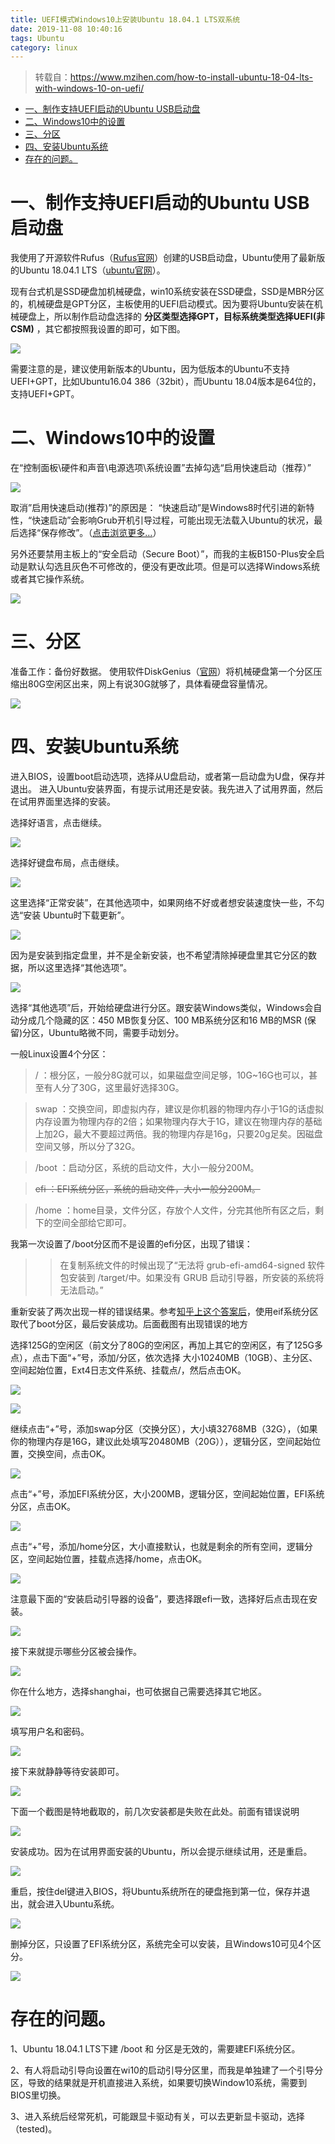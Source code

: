 ```yaml
---
title: UEFI模式Windows10上安装Ubuntu 18.04.1 LTS双系统
date: 2019-11-08 10:40:16
tags: Ubuntu
category: linux
---
```


> 转载自：https://www.mzihen.com/how-to-install-ubuntu-18-04-lts-with-windows-10-on-uefi/
<!-- TOC -->

- [一、制作支持UEFI启动的Ubuntu USB启动盘](#一制作支持uefi启动的ubuntu-usb启动盘)
- [二、Windows10中的设置](#二windows10中的设置)
- [三、分区](#三分区)
- [四、安装Ubuntu系统](#四安装ubuntu系统)
- [存在的问题。](#存在的问题)

<!-- /TOC -->
# 一、制作支持UEFI启动的Ubuntu USB启动盘
我使用了开源软件Rufus（[Rufus官网](https://rufus.akeo.ie/?locale=zh_CN)）创建的USB启动盘，Ubuntu使用了最新版的Ubuntu 18.04.1 LTS（[ubuntu官网](https://www.ubuntu.com/download/desktop)）。

现有台式机是SSD硬盘加机械硬盘，win10系统安装在SSD硬盘，SSD是MBR分区的，机械硬盘是GPT分区，主板使用的UEFI启动模式。因为要将Ubuntu安装在机械硬盘上，所以制作启动盘选择的 **分区类型选择GPT，目标系统类型选择UEFI(非CSM)** ，其它都按照我设置的即可，如下图。

![](UEFI模式Windows10上安装Ubuntu-18-04-1-LTS双系统/2019-11-08-10-42-00.png)

需要注意的是，建议使用新版本的Ubuntu，因为低版本的Ubuntu不支持UEFI+GPT，比如Ubuntu16.04 386（32bit），而Ubuntu 18.04版本是64位的，支持UEFI+GPT。


# 二、Windows10中的设置
在“控制面板\硬件和声音\电源选项\系统设置”去掉勾选“启用快速启动（推荐）”

![](UEFI模式Windows10上安装Ubuntu-18-04-1-LTS双系统/2019-11-08-10-45-27.png)

取消”启用快速启动(推荐)”的原因是： “快速启动”是Windows8时代引进的新特性，“快速启动”会影响Grub开机引导过程，可能出现无法载入Ubuntu的状况，最后选择“保存修改”。（[点击浏览更多…](https://www.jianshu.com/p/0ccf1778d8ae)）

另外还要禁用主板上的“安全启动（Secure Boot）”，而我的主板B150-Plus安全启动是默认勾选且灰色不可修改的，便没有更改此项。但是可以选择Windows系统或者其它操作系统。

![](UEFI模式Windows10上安装Ubuntu-18-04-1-LTS双系统/2019-11-08-10-46-16.png)

# 三、分区
准备工作：备份好数据。
使用软件DiskGenius（[官网](http://www.diskgenius.cn/)）将机械硬盘第一个分区压缩出80G空闲区出来，网上有说30G就够了，具体看硬盘容量情况。

![](UEFI模式Windows10上安装Ubuntu-18-04-1-LTS双系统/2019-11-08-10-47-09.png)

# 四、安装Ubuntu系统
进入BIOS，设置boot启动选项，选择从U盘启动，或者第一启动盘为U盘，保存并退出。
进入Ubuntu安装界面，有提示试用还是安装。我先进入了试用界面，然后在试用界面里选择的安装。

选择好语言，点击继续。

![](UEFI模式Windows10上安装Ubuntu-18-04-1-LTS双系统/2019-11-08-10-47-43.png)

选择好键盘布局，点击继续。

![](UEFI模式Windows10上安装Ubuntu-18-04-1-LTS双系统/2019-11-08-10-48-11.png)

这里选择“正常安装”，在其他选项中，如果网络不好或者想安装速度快一些，不勾选“安装 Ubuntu时下载更新”。

![](UEFI模式Windows10上安装Ubuntu-18-04-1-LTS双系统/2019-11-08-10-48-42.png)

因为是安装到指定盘里，并不是全新安装，也不希望清除掉硬盘里其它分区的数据，所以这里选择“其他选项”。

![](UEFI模式Windows10上安装Ubuntu-18-04-1-LTS双系统/2019-11-08-10-51-09.png)

选择“其他选项”后，开始给硬盘进行分区。跟安装Windows类似，Windows会自动分成几个隐藏的区：450 MB恢复分区、100 MB系统分区和16 MB的MSR (保留)分区，Ubuntu略微不同，需要手动划分。

一般Linux设置4个分区：

> / ：根分区，一般分8G就可以，如果磁盘空间足够，10G~16G也可以，甚至有人分了30G，这里最好选择30G。

> swap ：交换空间，即虚拟内存，建议是你机器的物理内存小于1G的话虚拟内存设置为物理内存的2倍；如果物理内存大于1G，建议在物理内存的基础上加2G，最大不要超过两倍。我的物理内存是16g，只要20g足矣。因磁盘空间又够，所以分了32G。

> /boot ：启动分区，系统的启动文件，大小一般分200M。

> ~~efi ：EFI系统分区，系统的启动文件，大小一般分200M。~~

> /home ：home目录，文件分区，存放个人文件，分完其他所有区之后，剩下的空间全部给它即可。

我第一次设置了/boot分区而不是设置的efi分区，出现了错误：

>> 在复制系统文件的时候出现了“无法将 grub-efi-amd64-signed 软件包安装到 /target/中。如果没有 GRUB 启动引导器，所安装的系统将无法启动。”

重新安装了两次出现一样的错误结果。参考[知乎上这个答案后](https://www.zhihu.com/question/36811339)，使用eif系统分区取代了boot分区，最后安装成功。后面截图有出现错误的地方

选择125G的空闲区（前文分了80G的空闲区，再加上其它的空闲区，有了125G多点），点击下面“+”号，添加/分区，依次选择 大小10240MB（10GB）、主分区、空间起始位置，Ext4日志文件系统、挂载点/，然后点击OK。

![](UEFI模式Windows10上安装Ubuntu-18-04-1-LTS双系统/2019-11-08-10-56-30.png)

![](UEFI模式Windows10上安装Ubuntu-18-04-1-LTS双系统/2019-11-08-10-57-03.png)

继续点击“+”号，添加swap分区（交换分区），大小填32768MB（32G），（如果你的物理内存是16G，建议此处填写20480MB（20G）），逻辑分区，空间起始位置，交换空间，点击OK。

![](UEFI模式Windows10上安装Ubuntu-18-04-1-LTS双系统/2019-11-08-10-57-37.png)

点击“+”号，添加EFI系统分区，大小200MB，逻辑分区，空间起始位置，EFI系统分区，点击OK。

![](UEFI模式Windows10上安装Ubuntu-18-04-1-LTS双系统/2019-11-08-10-58-00.png)

点击“+”号，添加/home分区，大小直接默认，也就是剩余的所有空间，逻辑分区，空间起始位置，挂载点选择/home，点击OK。

![](UEFI模式Windows10上安装Ubuntu-18-04-1-LTS双系统/2019-11-08-10-58-27.png)

注意最下面的“安装启动引导器的设备”，要选择跟efi一致，选择好后点击现在安装。

![](UEFI模式Windows10上安装Ubuntu-18-04-1-LTS双系统/2019-11-08-10-58-57.png)

接下来就提示哪些分区被会操作。

![](UEFI模式Windows10上安装Ubuntu-18-04-1-LTS双系统/2019-11-08-10-59-17.png)

你在什么地方，选择shanghai，也可依据自己需要选择其它地区。

![](UEFI模式Windows10上安装Ubuntu-18-04-1-LTS双系统/2019-11-08-10-59-35.png)

填写用户名和密码。

![](UEFI模式Windows10上安装Ubuntu-18-04-1-LTS双系统/2019-11-08-10-59-58.png)

接下来就静静等待安装即可。

![](UEFI模式Windows10上安装Ubuntu-18-04-1-LTS双系统/2019-11-08-11-00-21.png)

下面一个截图是特地截取的，前几次安装都是失败在此处。前面有错误说明

![](UEFI模式Windows10上安装Ubuntu-18-04-1-LTS双系统/2019-11-08-11-01-00.png)

安装成功。因为在试用界面安装的Ubuntu，所以会提示继续试用，还是重启。

![](UEFI模式Windows10上安装Ubuntu-18-04-1-LTS双系统/2019-11-08-11-01-26.png)

重启，按住del键进入BIOS，将Ubuntu系统所在的硬盘拖到第一位，保存并退出，就会进入Ubuntu系统。

![](UEFI模式Windows10上安装Ubuntu-18-04-1-LTS双系统/2019-11-08-11-01-54.png)

删掉分区，只设置了EFI系统分区，系统完全可以安装，且Windows10可见4个区分。

![](UEFI模式Windows10上安装Ubuntu-18-04-1-LTS双系统/2019-11-08-11-02-17.png)


# 存在的问题。

1、Ubuntu 18.04.1 LTS下建 /boot 和 分区是无效的，需要建EFI系统分区。

2、有人将启动引导向设置在wi10的启动引导分区里，而我是单独建了一个引导分区，导致的结果就是开机直接进入系统，如果要切换Window10系统，需要到BIOS里切换。

3、进入系统后经常死机，可能跟显卡驱动有关，可以去更新显卡驱动，选择（tested)。